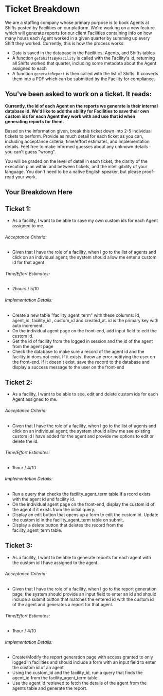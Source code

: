 # Ticket Breakdown
We are a staffing company whose primary purpose is to book Agents at Shifts posted by Facilities on our platform. We're working on a new feature which will generate reports for our client Facilities containing info on how many hours each Agent worked in a given quarter by summing up every Shift they worked. Currently, this is how the process works:

- Data is saved in the database in the Facilities, Agents, and Shifts tables
- A function `getShiftsByFacility` is called with the Facility's id, returning all Shifts worked that quarter, including some metadata about the Agent assigned to each
- A function `generateReport` is then called with the list of Shifts. It converts them into a PDF which can be submitted by the Facility for compliance.

## You've been asked to work on a ticket. It reads:

**Currently, the id of each Agent on the reports we generate is their internal database id. We'd like to add the ability for Facilities to save their own custom ids for each Agent they work with and use that id when generating reports for them.**


Based on the information given, break this ticket down into 2-5 individual tickets to perform. Provide as much detail for each ticket as you can, including acceptance criteria, time/effort estimates, and implementation details. Feel free to make informed guesses about any unknown details - you can't guess "wrong".


You will be graded on the level of detail in each ticket, the clarity of the execution plan within and between tickets, and the intelligibility of your language. You don't need to be a native English speaker, but please proof-read your work.

## Your Breakdown Here
## Ticket 1: 
- As a facility,  I want to be able to save my own custom ids for each Agent assigned to me.
###### Acceptance Criteria: 
- Given that I have the role of a facility, when I go to the list of agents and click on an individual agent; the system should allow me enter a custom id for that agent
###### Time/Effort Estimates: 
- 2hours / 5/10
###### Implementation Details: 
- Create a new table "facility_agent_term" with these columns: id, agent_id, facility_id , custom_id and created_at. id is the primary key with auto increment.
- On the individual agent page on the front-end, add input field to edit the custom id.
- Get the id of facility from the logged in session and the id of the agent from the agent page
- Check the database to make sure a record of the agent id and the facility id does not exist. If it exists, throw an error notifying the user on the front-end. If it doesn't exist, save the record to the database and display a success message to the user on the front-end

## Ticket 2: 
- As a facility,  I want to be able to see, edit and delete custom ids for each Agent assigned to me.
###### Acceptance Criteria: 
- Given that I have the role of a facility, when I go to the list of agents and click on an individual agent; the system should allow me see existing custom id I have added for the agent and provide me options to edit or delete the id.
###### Time/Effort Estimates: 
- 1hour / 4/10
###### Implementation Details: 
- Run a query that checks the facility_agent_term table if a rcord exists with the agent id and facility id.
- On the individual agent page on the front-end, display the custom id of the agent if it exists from the initial query.
- Display an edit button that opens up a form to edit the custom id. Update the custom id in the facility_agent_term table on submit.
- Display a delete button that deletes the record from the facility_agent_term table.

## Ticket 3: 
- As a facility,  I want to be able to generate reports for each agent with the custom id I have assigned to the agent.
###### Acceptance Criteria: 
- Given that I have the role of a facility, when I go to the report generation page; the system should provide an input field to enter an id and should include a submit button that matches the entered id with the custom id of the agent and generates a report for that agent.
###### Time/Effort Estimates: 
- 1hour / 4/10
###### Implementation Details: 
- Create/Modify the report generation page with access granted to only logged in facilities and should include a form with an input field to enter the custom id of an agent
- Using the custom_id and the facility_id, run a query that finds the agent_id from the facility_agent_term table.
- Use the agent id retrieved to fetch the details of the agent from the agents table and generate the report.